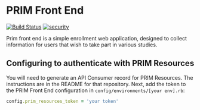 # PRIM Front End

[![Build Status](https://travis-ci.org/cbitstech/prim-front-end.svg?branch=master)](https://travis-ci.org/cbitstech/prim-front-end) [![security](https://hakiri.io/github/cbitstech/prim-front-end/master.svg)](https://hakiri.io/github/cbitstech/prim-front-end/master)

Prim front end is a simple enrollment web application, designed to collect
information for users that wish to take part in various studies.

## Configuring to authenticate with PRIM Resources

You will need to generate an API Consumer record for PRIM Resources. The
instructions are in the README for that repository. Next, add the token to
the PRIM Front End configuration in `config/environments/[your env].rb`:

```ruby
config.prim_resources_token = 'your token'
```
